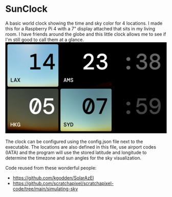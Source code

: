 # SunClock

A basic world clock showing the time and sky color for 4 locations. I made this for a Raspberry Pi 4 with a 7" display attached that sits in my living room. I have friends around the globe and this little clock allows me to see if I'm still good to call them at a glance.
![Screenshot](screenshot-sunclock.webp)

The clock can be configured using the config.json file next to the executable.
The locations are also defined in this file, use airport codes (IATA) and the program will use the stored latitude and longitude to determine the timezone and sun angles for the sky visualization.

Code reused from these wonderful people:
- https://github.com/kgodden/SolarAzEl
- https://github.com/scratchapixel/scratchapixel-code/tree/main/simulating-sky